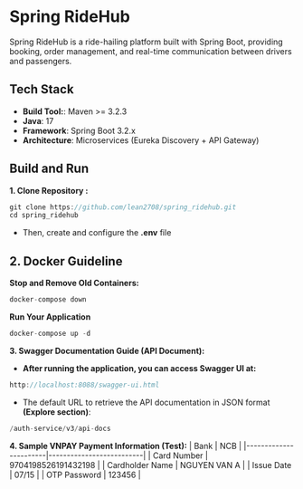 # Spring RideHub
Spring RideHub is a ride-hailing platform built with Spring Boot, providing booking, order management, and real-time communication between drivers and passengers.
## Tech Stack
- **Build Tool:**: Maven >= 3.2.3
- **Java**: 17
- **Framework**: Spring Boot 3.2.x
- **Architecture**: Microservices (Eureka Discovery + API Gateway)
## Build and Run
**1. Clone Repository :**
```java
git clone https://github.com/lean2708/spring_ridehub.git
cd spring_ridehub
```
- Then, create and configure the **.env** file

## 2. Docker Guideline
**Stop and Remove Old Containers:**
```java
docker-compose down
```
**Run Your Application**
```java
docker-compose up -d
```
**3. Swagger Documentation Guide (API Document):**
- **After running the application, you can access Swagger UI at:**
```java
http://localhost:8088/swagger-ui.html
```
- The default URL to retrieve the API documentation in JSON format **(Explore section)**:
```java
/auth-service/v3/api-docs
```
**4. Sample VNPAY Payment Information (Test):**
| Bank                  | NCB                      |
|-----------------------|--------------------------|
| Card Number           | 9704198526191432198      |
| Cardholder Name       | NGUYEN VAN A             |
| Issue Date            | 07/15                    |
| OTP Password          | 123456                   |
